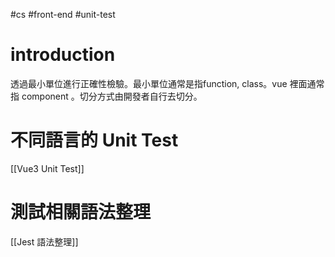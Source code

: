 #cs #front-end #unit-test

# introduction
透過最小單位進行正確性檢驗。最小單位通常是指function, class。vue 裡面通常指 component 。切分方式由開發者自行去切分。

# 不同語言的 Unit Test
[[Vue3 Unit Test]]

# 測試相關語法整理
[[Jest 語法整理]]

